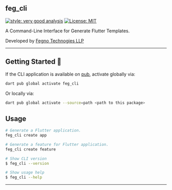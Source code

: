 ## feg_cli

[![style: very good analysis][very_good_analysis_badge]][very_good_analysis_link]
[![License: MIT][license_badge]][license_link]

A Command-Line Interface for Generate Flutter Templates.

Developed by [Fegno Technogies LLP][fegno_technogies_llp_link]

---

## Getting Started 🚀

If the CLI application is available on [pub](https://pub.dev), activate globally via:

```sh
dart pub global activate feg_cli
```

Or locally via:

```sh
dart pub global activate --source=path <path to this package>
```

## Usage

```sh
# Generate a Flutter application.
feg_cli create app

# Generate a feature for Flutter application.
feg_cli create feature

# Show CLI version
$ feg_cli --version

# Show usage help
$ feg_cli --help
```

---

[coverage_badge]: coverage_badge.svg
[license_badge]: https://img.shields.io/badge/license-MIT-blue.svg
[license_link]: https://opensource.org/licenses/MIT
[very_good_analysis_badge]: https://img.shields.io/badge/style-very_good_analysis-B22C89.svg
[very_good_analysis_link]: https://pub.dev/packages/very_good_analysis
[very_good_cli_link]: https://github.com/VeryGoodOpenSource/very_good_cli
[fegno_technogies_llp_link]: https://www.fegno.com/
